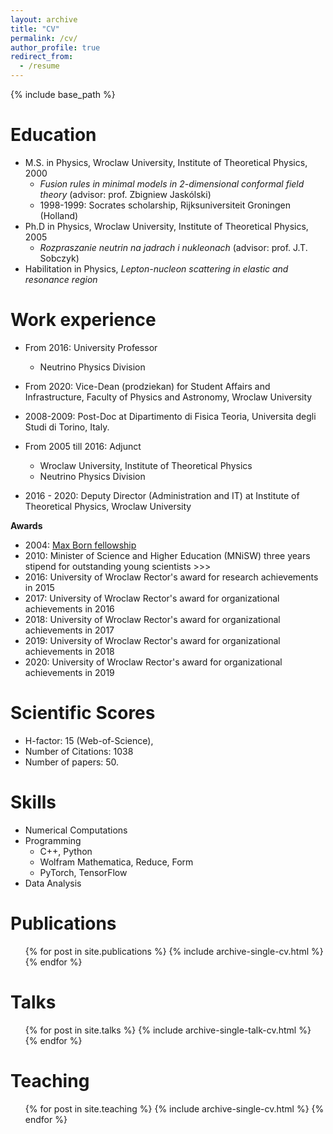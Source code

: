 ```yaml
---
layout: archive
title: "CV"
permalink: /cv/
author_profile: true
redirect_from:
  - /resume
---
```


{% include base_path %}

Education
======
* M.S. in Physics, Wroclaw University, Institute of Theoretical Physics, 2000
  * _Fusion rules in minimal models in 2-dimensional conformal field theory_ (advisor: prof. Zbigniew Jaskólski)
  * 1998-1999: Socrates scholarship, Rijksuniversiteit Groningen (Holland)
* Ph.D in Physics, Wroclaw University, Institute of Theoretical Physics, 2005
  * _Rozpraszanie neutrin na jadrach i nukleonach_ (advisor: prof. J.T. Sobczyk)
* Habilitation in Physics, _Lepton-nucleon scattering in elastic and resonance region_

Work experience
======
* From 2016: University Professor
    * Neutrino Physics Division
* From 2020: Vice-Dean (prodziekan) for Student Affairs and Infrastructure, Faculty of Physics and Astronomy, Wroclaw University 

* 2008-2009: Post-Doc at Dipartimento di Fisica Teoria, Universita degli Studi di Torino, Italy.

* From 2005 till 2016: Adjunct
  * Wroclaw University, Institute of Theoretical Physics
  * Neutrino Physics Division

* 2016 - 2020: Deputy Director (Administration and IT) at Institute of Theoretical Physics, Wroclaw University

__Awards__

* 2004: <a href="http://www.mborn-scholar.wroc.pl/index.php?nazwa=laureaci04">Max Born fellowship</a>
* 2010: Minister of Science and Higher Education (MNiSW) three years stipend for outstanding young scientists >>>
* 2016: University of Wroclaw Rector's award for research achievements in 2015
* 2017: University of Wroclaw Rector's award for organizational achievements in 2016
* 2018: University of Wroclaw Rector's award for organizational achievements in 2017
* 2019: University of Wroclaw Rector's award for organizational achievements in 2018
* 2020: University of Wroclaw Rector's award for organizational achievements in 2019


__Scientific Scores__
======
* H-factor: 15 (Web-of-Science), 
* Number of Citations: 1038
* Number of papers: 50. 

Skills
======
* Numerical Computations
* Programming
  * C++, Python
  * Wolfram Mathematica, Reduce, Form
  * PyTorch, TensorFlow
* Data Analysis

Publications
======
  <ul>{% for post in site.publications %}
    {% include archive-single-cv.html %}
  {% endfor %}</ul>
  
Talks
======
  <ul>{% for post in site.talks %}
    {% include archive-single-talk-cv.html %}
  {% endfor %}</ul>
  
Teaching
======
  <ul>{% for post in site.teaching %}
    {% include archive-single-cv.html %}
  {% endfor %}</ul>
  

